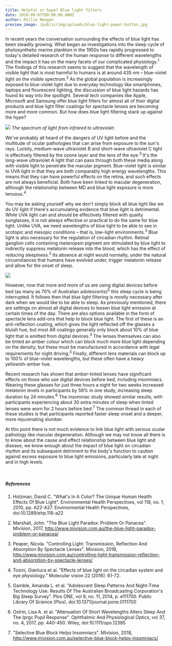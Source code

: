 ```yaml
---
title: Helpful or hype? Blue light filters
date: 2018-08-07T00:00:00.000Z
author: Millie Meegan
preview_image: /public/img/uploads/blue-light-power-button.jpg
---
```


In recent years the conversation surrounding the effects of blue light has been steadily growing. What began as investigations into the sleep cycle of photosynthetic marine plankton in the 1950s has rapidly progressed to today's detailed research of the human response to different wavelengths and the impact it has on the many facets of our complicated physiology.<sup>1</sup> The findings of this research seems to suggest that the wavelength of visible light that is most harmful to humans is at around 435 nm – blue-violet light on the visible spectrum.<sup>2</sup> As the global population is increasingly exposed to blue-violet light due to everyday technology like smartphones, laptops and flourescent lighting, the discussion of blue light hazards has found its way into the spotlight. Several tech companies like Apple, Microsoft and Samsung offer blue light filters for almost all of their digital products and blue light filter coatings for spectacle lenses are becoming more and more common. But how does blue light filtering stack up against the hype?

![](/img/uploads/light-spectrum.jpg)
_The spectrum of light from infrared to ultraviolet._

We've probably all heard of the dangers of UV light before and the multitude of ocular pathologies that can arise from exposure to the sun's rays. Luckily, medium-wave ultraviolet B and short-wave ultraviolet C light is effectively filtered by the ozone layer and the lens of the eye.<sup>3</sup> It's the long-wave ultraviolet A light that can pass through both these media along with visible light to penetrate the macular pigment. Blue-violet light is similar to UVA light in that they are both comparably high energy wavelengths. This means that they can have powerful effects on the retina, and such effects are not always beneficial. Both have been linked to macular degeneration, although the relationship between MD and blue light exposure is more tenuous.<sup>4</sup>

You may be asking yourself why we don't simply block all blue light like we do UV light if there's accumulating evidence that blue light is detrimental. While UVA light can and should be effectively filtered with quality sunglasses, it is not always effective or practical to do the same for blue light. Unlike UVA, we need wavelengths of blue light to be able to see in scotopic and mesopic conditions – that is, low-light environments.<sup>3</sup> Blue light is also necessary for the regulation of circadian rhythm. Retinal ganglion cells containing melanopsin pigment are stimulated by blue light to indirectly suppress melatonin release into the blood, which has the effect of reducing sleepiness.<sup>2</sup> Its absence at night would normally, under the natural circumstances that humans have evolved under, trigger melatonin release and allow for the onset of sleep.

![](/img/uploads/blue-light-sleep-cycle.jpg)

However, now that more and more of us are using digital devices before bed (as many as 70% of Australian adolescents)<sup>5</sup> this sleep cycle is being interrupted. It follows then that blue light filtering is mostly necessary after dark when we would like to be able to sleep. As previously mentioned, there are settings on almost all digital devices to lessen blue light emission at certain times of the day. There are also options available in the form of spectacle lens add-ons that help to block blue light. The first of these is an anti-reflection coating, which gives the light reflected off the glasses a bluish hue, but most AR coatings generally only block about 10% of blue light that is emitted from digital devices.<sup>3</sup> The lenses themselves can also be tinted an amber colour which can block much more blue light depending on the density, but these must be manufactured in accordance with legal requirements for night driving.<sup>3</sup> Finally, different lens materials can block up to 100% of blue-violet wavelengths, but these often have a heavy yellowish-amber hue.

Recent research has shown that amber-tinted lenses have significant effects on those who use digital devices before bed, including insomniacs. Wearing these glasses for just three hours a night for two weeks increased melatonin levels in participants by 58% in one study, increasing sleep duration by 24 minutes.<sup>6</sup> The insomniac study showed similar results, with participants experiencing about 30 extra minutes of sleep when tinted lenses were worn for 2 hours before bed.<sup>7</sup> The common thread in each of these studies is that participants reported faster sleep onset and a deeper, more rejuvenating slumber.

At this point there is not much evidence to link blue light with serious ocular pathology like macular degeneration. Although we may not know all there is to know about the cause and effect relationship between blue light and disease, we know enough about the impact of blue light on circadian rhythm and its subsequent detriment to the body's function to caution against excess exposure to blue light emissions, particularly late at night and in high levels.

<br>

##### References

1. Holzman, David C. "What's In A Color? The Unique Human Health Effects Of Blue Light". Environmental Health Perspectives, vol 118, no. 1, 2010, pp. A22-A27. Environmental Health Perspectives, doi:10.1289/ehp.118-a22

2. Marshall, John. "The Blue Light Paradox: Problem Or Panacea". Mivision, 2017, http://www.mivision.com.au/the-blue-light-paradox-problem-or-panacea/

3. Peaper, Nicola. "Controlling Light: Transmission, Reflection And Absorption By Spectacle Lenses". Mivision, 2018, http://www.mivision.com.au/controlling-light-transmission-reflection-and-absorption-by-spectacle-lenses/

4. Tosini, Gianluca et al. “Effects of blue light on the circadian system and eye physiology.” Molecular vision 22 (2016): 61-72.

5. Gamble, Amanda L. et al. "Adolescent Sleep Patterns And Night-Time Technology Use: Results Of The Australian Broadcasting Corporation's Big Sleep Survey". Plos ONE, vol 9, no. 11, 2014, p. e111700. Public Library Of Science (Plos), doi:10.1371/journal.pone.0111700

6. Ostrin, Lisa A. et al. "Attenuation Of Short Wavelengths Alters Sleep And The Iprgc Pupil Response". Ophthalmic And Physiological Optics, vol 37, no. 4, 2017, pp. 440-450. Wiley, doi:10.1111/opo.12385

7. "Selective Blue Block Helps Insomniacs". Mivision, 2018, http://www.mivision.com.au/selective-blue-block-helps-insomniacs/
